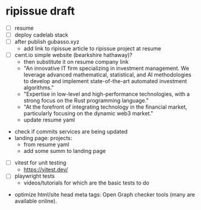 # ripissue draft

- [ ] resume
- [ ] deploy cadelab stack
- [ ] after publish gubasso.xyz
  - add link to ripissue article to ripissue project at resume
- [ ] cwnt.io simple website (bearkshire hathaway)?
  - then substitute it on resume company link
  - "An innovative IT firm specializing in investment management. We leverage advanced mathematical, statistical, and AI methodologies to develop and implement state-of-the-art automated investment algorithms."
  - "Expertise in low-level and high-performance technologies, with a strong focus on the Rust programming language."
  - "At the forefront of integrating technology in the financial market, particularly focusing on the dynamic web3 market."
  - update resume yaml
- check if commits services are being updated
- landing page: projects:
  - from resume yaml
  - add some summ to landing page

- [ ] vitest for unit testing
  - https://vitest.dev/
- [ ] playwright tests
  - videos/tutorials for which are the basic tests to do

- optimize html/site head meta tags: Open Graph checker tools (many are available online).
